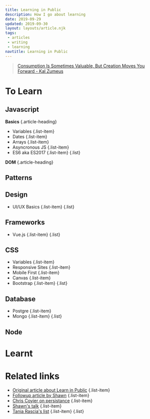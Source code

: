 ```yaml
---
title: Learning in Public
description: How I go about learning
date: 2019-09-29
updated: 2019-09-30
layout: layouts/article.njk
tags: 
 - articles
 - writing
 - learning
navtitle: Learning in Public
---
```


> [Consumption Is Sometimes Valuable, But Creation Moves You Forward - Kal Zumeus](https://training.kalzumeus.com/newsletters/archive/do-not-end-the-week-with-nothing)

# To Learn

## Javascript

**Basics** {.article-heading}

- Variables {.list-item}
- Dates {.list-item}
- Arrays {.list-item}
- Asyncronous JS {.list-item}
- ES6 aka ES2017 {.list-item}
{.list}

**DOM** {.article-heading}

## Patterns

## Design

- UI/UX Basics {.list-item}
{.list}

## Frameworks

- Vue.js {.list-item}
{.list}

## CSS

- Variables {.list-item}
- Responsive Sites {.list-item}
- Mobile First {.list-item}
- Canvas {.list-item}
- Bootstrap {.list-item}
{.list}
  
## Database

- Postgre {.list-item}
- Mongo {.list-item}
{.list}

## Node

# Learnt

# Related links
- [Original article about Learn in Public](https://www.swyx.io/writing/learn-in-public/) {.list-item}
- [Followup article by Shawn](https://www.swyx.io/writing/learning-gears/) {.list-item}
- [Chris Coyier on persistance](https://chriscoyier.net/2013/10/18/mediocre-ideas-showing-up-and-persistence/) {.list-item}
- [Shawn's talk](https://www.swyx.io/talks/learn-in-public/) {.list-item}
- [Tania Rascia's list](https://www.taniarascia.com/learn/) {.list-item}
{.list}